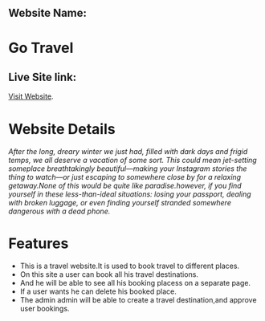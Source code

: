 ## Website Name:
# Go Travel
## Live Site link:
[Visit Website](https://travel-project-1c020.web.app).

# Website Details
###### After the long, dreary winter we just had, filled with dark days and frigid temps, we all deserve a vacation of some sort. This could mean jet-setting someplace breathtakingly beautiful—making your Instagram stories the thing to watch—or just escaping to somewhere close by for a relaxing getaway.None of this would be quite like paradise.however, if you find yourself in these less-than-ideal situations: losing your passport, dealing with broken luggage, or even finding yourself stranded somewhere dangerous with a dead phone.

# Features
- This is a travel website.It is used to book travel to different places.
- On this site  a user can book all his travel destinations.
- And he will be able to see all his booking placess on a separate page.
- If a user wants he can delete his booked place.
- The admin admin will be able to create a travel destination,and approve user bookings.